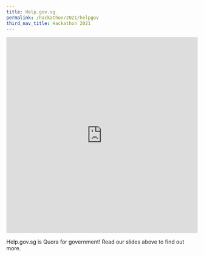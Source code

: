 ```yaml
---
title: Help.gov.sg
permalink: /hackathon/2021/helpgov
third_nav_title: Hackathon 2021
---
```


<iframe src="https://docs.google.com/presentation/d/e/2PACX-1vRAimvvxHBZKAEvpyW5ToQFOA7tJ2658mQfVWY57ahmUg9I5v4uappp3YuVYAsFKzl73lg50_r8KjsG/embed?start=false&loop=false&delayms=3000" frameborder="0" width="100%"  height="515" allowfullscreen="true" mozallowfullscreen="true" webkitallowfullscreen="true"></iframe>

Help.gov.sg is Quora for government! Read our slides above to find out more.

<!-- Check out our demo [here](https://demo.help.gov.sg)! -->